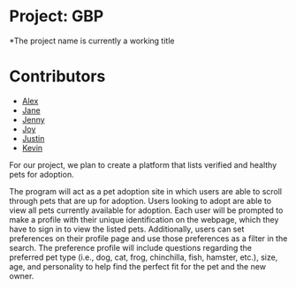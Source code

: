 # Project: GBP 
*The project name is currently a working title
# Contributors
* [Alex](https://github.com/lamberm2)
* [Jane](https://github.com/snowykitkat)
* [Jenny](https://github.com/yangje02)
* [Joy](https://github.com/Joyce12345678)
* [Justin](https://github.com/justinyoon95)
* [Kevin](https://github.com/koolgreg2009)

For our project, we plan to create a platform that lists verified and healthy pets for adoption.

The program will act as a pet adoption site in which users are able to scroll through pets that are up for adoption. 
Users looking to adopt are able to view all pets currently available for adoption. 
Each user will be prompted to make a profile with their unique identification on the webpage, 
which they have to sign in to view the listed pets. 
Additionally, users can set preferences on their profile page and use those preferences as a filter in the search. 
The preference profile will include questions regarding the preferred pet type (i.e., dog, cat, frog, chinchilla, 
fish, hamster, etc.), size, age, and personality to help find the perfect fit for the pet and the new owner. 
